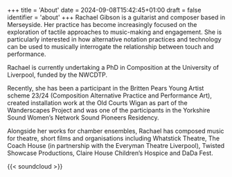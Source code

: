 +++
title = 'About'
date = 2024-09-08T15:42:45+01:00
draft = false
identifier = 'about'
+++
Rachael Gibson is a guitarist and composer based in Merseyside. Her practice has become increasingly focused on the exploration of tactile approaches to music-making and engagement. She is particularly interested in how alternative notation practices and technology can be used to musically interrogate the relationship between touch and performance.

Rachael is currently undertaking a PhD in Composition at the University of Liverpool, funded by the NWCDTP.

Recently, she has been a participant in the Britten Pears Young Artist scheme 23/24 (Composition Alternative Practice and Performance Art), created installation work at the Old Courts Wigan as part of the Wanderscapes Project and was one of the participants in the Yorkshire Sound Women’s Network Sound Pioneers Residency.

Alongside her works for chamber ensembles, Rachael has composed music for theatre, short films and organisations including Whatstick Theatre, The Coach House (in partnership with the Everyman Theatre Liverpool), Twisted Showcase Productions, Claire House Children’s Hospice and DaDa Fest.

{{< soundcloud >}}